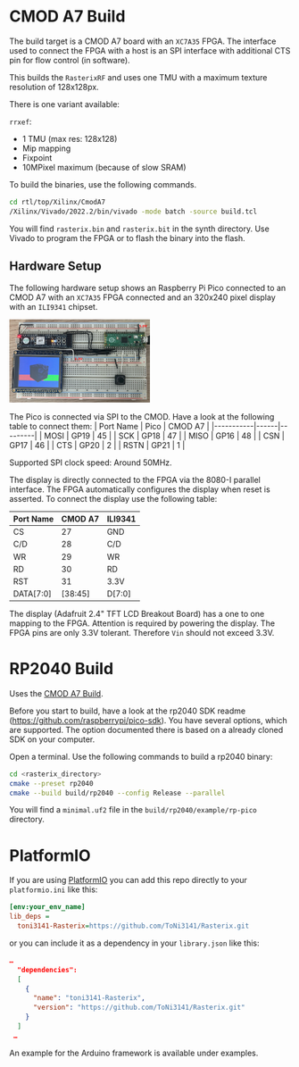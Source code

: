 
# CMOD A7 Build
The build target is a CMOD A7 board with an `XC7A35` FPGA. The interface used to connect the FPGA with a host is an SPI interface with additional CTS pin for flow control (in software).

This builds the `RasterixRF` and uses one TMU with a maximum texture resolution of 128x128px.

There is one variant available:

`rrxef`:  
  - 1 TMU (max res: 128x128)
  - Mip mapping
  - Fixpoint
  - 10MPixel maximum (because of slow SRAM)


To build the binaries, use the following commands.
```sh
cd rtl/top/Xilinx/CmodA7
/Xilinx/Vivado/2022.2/bin/vivado -mode batch -source build.tcl
```
You will find `rasterix.bin` and `rasterix.bit` in the synth directory. Use Vivado to program the FPGA or to flash the binary into the flash.

## Hardware Setup
The following hardware setup shows an Raspberry Pi Pico connected to an CMOD A7 with an `XC7A35` FPGA connected and an 320x240 pixel display with an `ILI9341` chipset.

<img src="../../../../screenshots/cmod7.jpg" width="50%"> 

The Pico is connected via SPI to the CMOD. Have a look at the following table to connect them:
| Port Name | Pico | CMOD A7 |
|-----------|------|---------|
| MOSI      | GP19 | 45      |
| SCK       | GP18 | 47      |
| MISO      | GP16 | 48      |
| CSN       | GP17 | 46      |
| CTS       | GP20 |  2      |
| RSTN      | GP21 |  1      |

Supported SPI clock speed: Around 50MHz.

The display is directly connected to the FPGA via the 8080-I parallel interface. The FPGA automatically configures the display when reset is asserted. To connect the display use the following table:

| Port Name | CMOD A7 | ILI9341 |
|-----------|---------|---------|
| CS        | 27      | GND     |
| C/D       | 28      | C/D     |
| WR        | 29      | WR      |
| RD        | 30      | RD      |
| RST       | 31      | 3.3V    |
| DATA[7:0] | [38:45] | D[7:0]  |

The display (Adafruit 2.4" TFT LCD Breakout Board) has a one to one mapping to the FPGA. Attention is required by powering the display. The FPGA pins are only 3.3V tolerant. Therefore `Vin` should not exceed 3.3V.
 
# RP2040 Build
Uses the [CMOD A7 Build](#cmod-a7-build).

Before you start to build, have a look at the rp2040 SDK readme (https://github.com/raspberrypi/pico-sdk). You have several options, which are supported. The option documented there is based on a already cloned SDK on your computer.

Open a terminal. Use the following commands to build a rp2040 binary:
```sh
cd <rasterix_directory>
cmake --preset rp2040
cmake --build build/rp2040 --config Release --parallel
```
You will find a `minimal.uf2` file in the `build/rp2040/example/rp-pico` directory.

# PlatformIO
If you are using [PlatformIO](https://platformio.org/) you can add this repo directly to your `platformio.ini` like this:

```ini
[env:your_env_name]
lib_deps =
  toni3141-Rasterix=https://github.com/ToNi3141/Rasterix.git
```

or you can include it as a dependency in your `library.json` like this:

```json
…
  "dependencies": 
  [
    {
      "name": "toni3141-Rasterix",
      "version": "https://github.com/ToNi3141/Rasterix.git"
    }
  ]
 …
```

An example for the Arduino framework is available under examples.